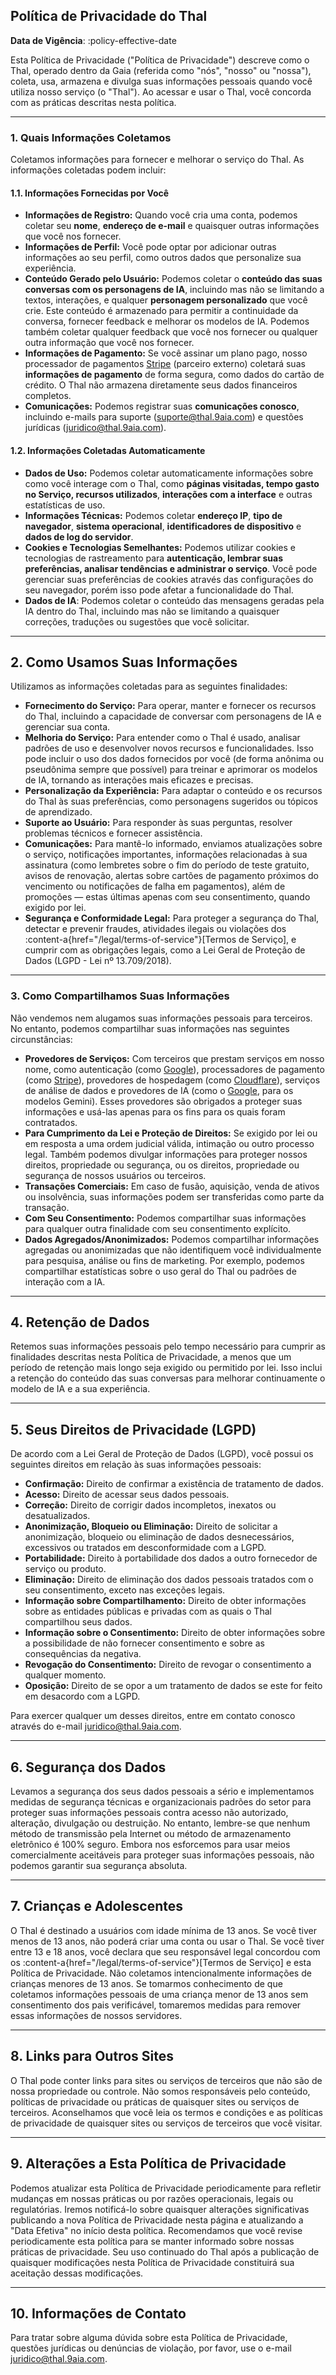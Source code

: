 ## Política de Privacidade do Thal

**Data de Vigência**: :policy-effective-date

Esta Política de Privacidade ("Política de Privacidade") descreve como o Thal, operado dentro da Gaia (referida como "nós", "nosso" ou "nossa"), coleta, usa, armazena e divulga suas informações pessoais quando você utiliza nosso serviço (o "Thal"). Ao acessar e usar o Thal, você concorda com as práticas descritas nesta política.

---

### 1. Quais Informações Coletamos

Coletamos informações para fornecer e melhorar o serviço do Thal. As informações coletadas podem incluir:

#### 1.1. Informações Fornecidas por Você

* **Informações de Registro:** Quando você cria uma conta, podemos coletar seu **nome**, **endereço de e-mail** e quaisquer outras informações que você nos fornecer.
* **Informações de Perfil:** Você pode optar por adicionar outras informações ao seu perfil, como outros dados que personalize sua experiência.
* **Conteúdo Gerado pelo Usuário:** Podemos coletar o **conteúdo das suas conversas com os personagens de IA**, incluindo mas não se limitando a textos, interações, e qualquer **personagem personalizado** que você crie. Este conteúdo é armazenado para permitir a continuidade da conversa, fornecer feedback e melhorar os modelos de IA. Podemos também coletar qualquer feedback que você nos fornecer ou qualquer outra informação que você nos fornecer.
* **Informações de Pagamento:** Se você assinar um plano pago, nosso processador de pagamentos [Stripe](https://stripe.com/br/privacy) (parceiro externo) coletará suas **informações de pagamento** de forma segura, como dados do cartão de crédito. O Thal não armazena diretamente seus dados financeiros completos.
* **Comunicações:** Podemos registrar suas **comunicações conosco**, incluindo e-mails para suporte ([suporte@thal.9aia.com](mailto:suporte@thal.9aia.com)) e questões jurídicas ([juridico@thal.9aia.com](mailto:juridico@thal.9aia.com)).

#### 1.2. Informações Coletadas Automaticamente

* **Dados de Uso:** Podemos coletar automaticamente informações sobre como você interage com o Thal, como **páginas visitadas, tempo gasto no Serviço, recursos utilizados**, **interações com a interface** e outras estatísticas de uso.
* **Informações Técnicas:** Podemos coletar **endereço IP**, **tipo de navegador**, **sistema operacional**, **identificadores de dispositivo** e **dados de log do servidor**.
* **Cookies e Tecnologias Semelhantes:** Podemos utilizar cookies e tecnologias de rastreamento para **autenticação, lembrar suas preferências, analisar tendências e administrar o serviço**. Você pode gerenciar suas preferências de cookies através das configurações do seu navegador, porém isso pode afetar a funcionalidade do Thal.
* **Dados de IA**: Podemos coletar o conteúdo das mensagens geradas pela IA dentro do Thal, incluindo mas não se limitando a quaisquer correções, traduções ou sugestões que você solicitar.

---

## 2. Como Usamos Suas Informações

Utilizamos as informações coletadas para as seguintes finalidades:

* **Fornecimento do Serviço:** Para operar, manter e fornecer os recursos do Thal, incluindo a capacidade de conversar com personagens de IA e gerenciar sua conta.
* **Melhoria do Serviço:** Para entender como o Thal é usado, analisar padrões de uso e desenvolver novos recursos e funcionalidades. Isso pode incluir o uso dos dados fornecidos por você (de forma anônima ou pseudônima sempre que possível) para treinar e aprimorar os modelos de IA, tornando as interações mais eficazes e precisas.
* **Personalização da Experiência:** Para adaptar o conteúdo e os recursos do Thal às suas preferências, como personagens sugeridos ou tópicos de aprendizado.
* **Suporte ao Usuário:** Para responder às suas perguntas, resolver problemas técnicos e fornecer assistência.
* **Comunicações:** Para mantê-lo informado, enviamos atualizações sobre o serviço, notificações importantes, informações relacionadas à sua assinatura (como lembretes sobre o fim do período de teste gratuito, avisos de renovação, alertas sobre cartões de pagamento próximos do vencimento ou notificações de falha em pagamentos), além de promoções — estas últimas apenas com seu consentimento, quando exigido por lei.
* **Segurança e Conformidade Legal:** Para proteger a segurança do Thal, detectar e prevenir fraudes, atividades ilegais ou violações dos :content-a{href="/legal/terms-of-service"}[Termos de Serviço], e cumprir com as obrigações legais, como a Lei Geral de Proteção de Dados (LGPD - Lei nº 13.709/2018).

---

### 3. Como Compartilhamos Suas Informações

Não vendemos nem alugamos suas informações pessoais para terceiros. No entanto, podemos compartilhar suas informações nas seguintes circunstâncias:

* **Provedores de Serviços:** Com terceiros que prestam serviços em nosso nome, como autenticação (como [Google](https://policies.google.com/privacy)), processadores de pagamento (como [Stripe](https://stripe.com/br/privacy)), provedores de hospedagem (como [Cloudflare](https://www.cloudflare.com/privacypolicy/)), serviços de análise de dados e provedores de IA (como o [Google](https://policies.google.com/privacy), para os modelos Gemini). Esses provedores são obrigados a proteger suas informações e usá-las apenas para os fins para os quais foram contratados.
* **Para Cumprimento da Lei e Proteção de Direitos:** Se exigido por lei ou em resposta a uma ordem judicial válida, intimação ou outro processo legal. Também podemos divulgar informações para proteger nossos direitos, propriedade ou segurança, ou os direitos, propriedade ou segurança de nossos usuários ou terceiros.
* **Transações Comerciais:** Em caso de fusão, aquisição, venda de ativos ou insolvência, suas informações podem ser transferidas como parte da transação.
* **Com Seu Consentimento:** Podemos compartilhar suas informações para qualquer outra finalidade com seu consentimento explícito.
* **Dados Agregados/Anonimizados:** Podemos compartilhar informações agregadas ou anonimizadas que não identifiquem você individualmente para pesquisa, análise ou fins de marketing. Por exemplo, podemos compartilhar estatísticas sobre o uso geral do Thal ou padrões de interação com a IA.

---

## 4. Retenção de Dados

Retemos suas informações pessoais pelo tempo necessário para cumprir as finalidades descritas nesta Política de Privacidade, a menos que um período de retenção mais longo seja exigido ou permitido por lei. Isso inclui a retenção do conteúdo das suas conversas para melhorar continuamente o modelo de IA e a sua experiência.

---

## 5. Seus Direitos de Privacidade (LGPD)

De acordo com a Lei Geral de Proteção de Dados (LGPD), você possui os seguintes direitos em relação às suas informações pessoais:

* **Confirmação:** Direito de confirmar a existência de tratamento de dados.
* **Acesso:** Direito de acessar seus dados pessoais.
* **Correção:** Direito de corrigir dados incompletos, inexatos ou desatualizados.
* **Anonimização, Bloqueio ou Eliminação:** Direito de solicitar a anonimização, bloqueio ou eliminação de dados desnecessários, excessivos ou tratados em desconformidade com a LGPD.
* **Portabilidade:** Direito à portabilidade dos dados a outro fornecedor de serviço ou produto.
* **Eliminação:** Direito de eliminação dos dados pessoais tratados com o seu consentimento, exceto nas exceções legais.
* **Informação sobre Compartilhamento:** Direito de obter informações sobre as entidades públicas e privadas com as quais o Thal compartilhou seus dados.
* **Informação sobre o Consentimento:** Direito de obter informações sobre a possibilidade de não fornecer consentimento e sobre as consequências da negativa.
* **Revogação do Consentimento:** Direito de revogar o consentimento a qualquer momento.
* **Oposição:** Direito de se opor a um tratamento de dados se este for feito em desacordo com a LGPD.

Para exercer qualquer um desses direitos, entre em contato conosco através do e-mail [juridico@thal.9aia.com](mailto:juridico@thal.9aia.com).

---

## 6. Segurança dos Dados

Levamos a segurança dos seus dados pessoais a sério e implementamos medidas de segurança técnicas e organizacionais padrões do setor para proteger suas informações pessoais contra acesso não autorizado, alteração, divulgação ou destruição. No entanto, lembre-se que nenhum método de transmissão pela Internet ou método de armazenamento eletrônico é 100% seguro. Embora nos esforcemos para usar meios comercialmente aceitáveis para proteger suas informações pessoais, não podemos garantir sua segurança absoluta.

---

## 7. Crianças e Adolescentes

O Thal é destinado a usuários com idade mínima de 13 anos. Se você tiver menos de 13 anos, não poderá criar uma conta ou usar o Thal. Se você tiver entre 13 e 18 anos, você declara que seu responsável legal concordou com os :content-a{href="/legal/terms-of-service"}[Termos de Serviço] e esta Política de Privacidade. Não coletamos intencionalmente informações de crianças menores de 13 anos. Se tomarmos conhecimento de que coletamos informações pessoais de uma criança menor de 13 anos sem consentimento dos pais verificável, tomaremos medidas para remover essas informações de nossos servidores.

---

## 8. Links para Outros Sites

O Thal pode conter links para sites ou serviços de terceiros que não são de nossa propriedade ou controle. Não somos responsáveis pelo conteúdo, políticas de privacidade ou práticas de quaisquer sites ou serviços de terceiros. Aconselhamos que você leia os termos e condições e as políticas de privacidade de quaisquer sites ou serviços de terceiros que você visitar.

---

## 9. Alterações a Esta Política de Privacidade

Podemos atualizar esta Política de Privacidade periodicamente para refletir mudanças em nossas práticas ou por razões operacionais, legais ou regulatórias. Iremos notificá-lo sobre quaisquer alterações significativas publicando a nova Política de Privacidade nesta página e atualizando a "Data Efetiva" no início desta política. Recomendamos que você revise periodicamente esta política para se manter informado sobre nossas práticas de privacidade. Seu uso continuado do Thal após a publicação de quaisquer modificações nesta Política de Privacidade constituirá sua aceitação dessas modificações.

---

## 10. Informações de Contato

Para tratar sobre alguma dúvida sobre esta Política de Privacidade, questões jurídicas ou denúncias de violação, por favor, use o e-mail [juridico@thal.9aia.com](mailto:juridico@thal.9aia.com).
